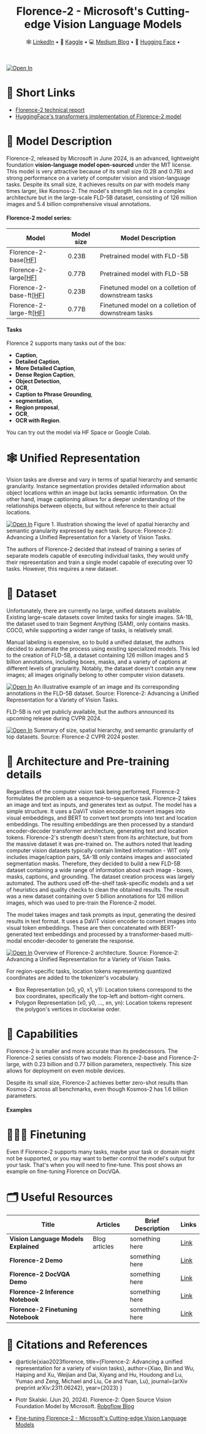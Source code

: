 <div align="center">
  <h1>Florence-2 - Microsoft's Cutting-edge Vision Language Models</h1>
  <p align="center">
    🕸 <a href="https://www.linkedin.com/in/anyantudre">LinkedIn</a> • 
    📙 <a href="https://www.kaggle.com/waalbannyantudre">Kaggle</a> • 
    💻 <a href="https://anyantudre.medium.com/">Medium Blog</a> • 
    🤗 <a href="https://huggingface.co/anyantudre">Hugging Face</a> • 
  </p>
</div>
<br/>

<a href="" style="align-items:center"> <img src="https://github.com/ANYANTUDRE/Florence-2-Vision-Language-Model/blob/main/img/card.png" alt="Open In" class="center"></a>

# 🔗 Short Links
- [Florence-2 technical report](https://arxiv.org/abs/2311.06242)
- [HuggingFace's transformers implementation of Florence-2 model](https://huggingface.co/microsoft/Florence-2-large)

# 📃 Model Description
Florence-2, released by Microsoft in June 2024, is an advanced, lightweight foundation **vision-language model open-sourced** under the MIT license. This model is very attractive because of its small size (0.2B and 0.7B) and strong performance on a variety of computer vision and vision-language tasks.
Despite its small size, it achieves results on par with models many times larger, like Kosmos-2. The model's strength lies not in a complex architecture but in the large-scale FLD-5B dataset, consisting of 126 million images and 5.4 billion comprehensive visual annotations.

#### **Florence-2 model series:**

| Model   | Model size | Model Description | 
| ------- | ------------- |   ------------- |  
| Florence-2-base[[HF]](https://huggingface.co/microsoft/Florence-2-base) | 0.23B | Pretrained model with FLD-5B  
| Florence-2-large[[HF]](https://huggingface.co/microsoft/Florence-2-large) | 0.77B  | Pretrained model with FLD-5B  
| Florence-2-base-ft[[HF]](https://huggingface.co/microsoft/Florence-2-base-ft) | 0.23B  | Finetuned model on a colletion of downstream tasks
| Florence-2-large-ft[[HF]](https://huggingface.co/microsoft/Florence-2-large-ft) | 0.77B | Finetuned model on a colletion of downstream tasks

#### **Tasks**
Florence 2 supports many tasks out of the box:
-  **Caption**,
-  **Detailed Caption**,
-  **More Detailed Caption**,
-  **Dense Region Caption**,
-  **Object Detection**,
-  **OCR**,
-  **Caption to Phrase Grounding**,
-  **segmentation**,
-  **Region proposal**,
-  **OCR**,
-  **OCR with Region**.

You can try out the model via HF Space or Google Colab.


# 🕸 Unified Representation
Vision tasks are diverse and vary in terms of spatial hierarchy and semantic granularity. Instance segmentation provides detailed information about object locations within an image but lacks semantic information. On the other hand, image captioning allows for a deeper understanding of the relationships between objects, but without reference to their actual locations.

<a href=""> <img src="https://github.com/ANYANTUDRE/Florence-2-Vision-Language-Model/blob/main/img/representation.jpeg" alt="Open In "></a>
Figure 1. Illustration showing the level of spatial hierarchy and semantic granularity expressed by each task. 
Source: Florence-2: Advancing a Unified Representation for a Variety of Vision Tasks.

The authors of Florence-2 decided that instead of training a series of separate models capable of executing individual tasks, they would unify their representation and train a single model capable of executing over 10 tasks. However, this requires a new dataset.


# 💎 Dataset
Unfortunately, there are currently no large, unified datasets available. Existing large-scale datasets cover limited tasks for single images. SA-1B, the dataset used to train Segment Anything (SAM), only contains masks. COCO, while supporting a wider range of tasks, is relatively small.

Manual labeling is expensive, so to build a unified dataset, the authors decided to automate the process using existing specialized models. This led to the creation of FLD-5B, a dataset containing 126 million images and 5 billion annotations, including boxes, masks, and a variety of captions at different levels of granularity. Notably, the dataset doesn't contain any new images; all images originally belong to other computer vision datasets.

<a href=""> <img src="https://github.com/ANYANTUDRE/Florence-2-Vision-Language-Model/blob/main/img/annotation.jpeg" alt="Open In "></a>
An illustrative example of an image and its corresponding annotations in the FLD-5B dataset. Source: Florence-2: Advancing a Unified Representation for a Variety of Vision Tasks.

FLD-5B is not yet publicly available, but the authors announced its upcoming release during CVPR 2024.

<a href=""> <img src="https://github.com/ANYANTUDRE/Florence-2-Vision-Language-Model/blob/main/img/dataset.jpeg" alt="Open In "></a>
Summary of size, spatial hierarchy, and semantic granularity of top datasets. Source: Florence-2 CVPR 2024 poster.


# 🧩 Architecture and Pre-training details 
Regardless of the computer vision task being performed, Florence-2 formulates the problem as a sequence-to-sequence task. Florence-2 takes an image and text as inputs, and generates text as output. The model has a simple structure. It uses a DaViT vision encoder to convert images into visual embeddings, and BERT to convert text prompts into text and location embeddings. The resulting embeddings are then processed by a standard encoder-decoder transformer architecture, generating text and location tokens. Florence-2's strength doesn't stem from its architecture, but from the massive dataset it was pre-trained on. The authors noted that leading computer vision datasets typically contain limited information - WIT only includes image/caption pairs, SA-1B only contains images and associated segmentation masks. Therefore, they decided to build a new FLD-5B dataset containing a wide range of information about each image - boxes, masks, captions, and grounding. The dataset creation process was largely automated. The authors used off-the-shelf task-specific models and a set of heuristics and quality checks to clean the obtained results. The result was a new dataset containing over 5 billion annotations for 126 million images, which was used to pre-train the Florence-2 model.

The model takes images and task prompts as input, generating the desired results in text format. It uses a DaViT vision encoder to convert images into visual token embeddings. These are then concatenated with BERT-generated text embeddings and processed by a transformer-based multi-modal encoder-decoder to generate the response.

<a href=""> <img src="https://github.com/ANYANTUDRE/Florence-2-Vision-Language-Model/blob/main/img/architecture.png" alt="Open In "></a>
Overview of Florence-2 architecture. Source: Florence-2: Advancing a Unified Representation for a Variety of Vision Tasks.

For region-specific tasks, location tokens representing quantized coordinates are added to the tokenizer's vocabulary.
- Box Representation (x0, y0, x1, y1): Location tokens correspond to the box coordinates, specifically the top-left and bottom-right corners.
- Polygon Representation (x0, y0, ..., xn, yn): Location tokens represent the polygon's vertices in clockwise order.

# 🦾 Capabilities
Florence-2 is smaller and more accurate than its predecessors. The Florence-2 series consists of two models: Florence-2-base and Florence-2-large, with 0.23 billion and 0.77 billion parameters, respectively. This size allows for deployment on even mobile devices.

Despite its small size, Florence-2 achieves better zero-shot results than Kosmos-2 across all benchmarks, even though Kosmos-2 has 1.6 billion parameters.

#### Examples


# 🏋🏾‍♂️ Finetuning
Even if Florence-2 supports many tasks, maybe your task or domain might not be supported, or you may want to better control the model's output for your task. That's when you will need to fine-tune.
This post shows an example on fine-tuning Florence on DocVQA.


# 🗂 Useful Resources

| Title | Articles | Brief Description  | Links |
|---------|--------------------|-------------------------------|----------------------------------------------------------|
| **Vision Language Models Explained** |  Blog articles | something here | [Link](https://huggingface.co/blog/vlms) |
| **Florence-2 Demo** |   | something here| [Link]() |
| **Florence-2 DocVQA Demo** |   | something here| [Link]() |
| **Florence-2 Inference Notebook** |  | something here | [Link]() |
| **Florence-2 Finetuning Notebook** |  | something here | [Link]() |


# 🔗 Citations and References
- @article{xiao2023florence,
  title={Florence-2: Advancing a unified representation for a variety of vision tasks},
  author={Xiao, Bin and Wu, Haiping and Xu, Weijian and Dai, Xiyang and Hu, Houdong and Lu, Yumao and Zeng, Michael and Liu, Ce and Yuan, Lu},
  journal={arXiv preprint arXiv:2311.06242},
  year={2023}
}

- Piotr Skalski. (Jun 20, 2024). Florence-2: Open Source Vision Foundation Model by Microsoft. [Roboflow Blog](https://blog.roboflow.com/florence-2/)
- [Fine-tuning Florence-2 - Microsoft's Cutting-edge Vision Language Models](https://huggingface.co/blog/finetune-florence2)
